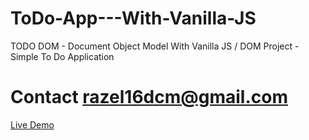 # ToDo-App---With-Vanilla-JS
TODO DOM - Document Object Model With Vanilla JS / DOM Project - Simple To Do Application

# Contact razel16dcm@gmail.com
[Live Demo](https://razelraz.github.io/ToDo-App---With-Vanilla-JS/)
